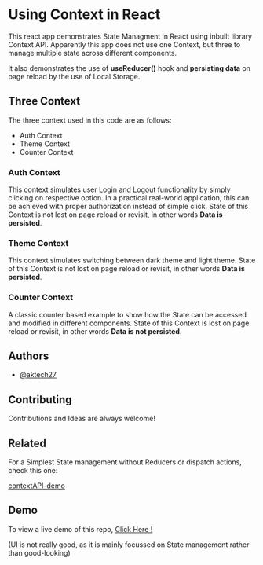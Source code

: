 
# Using Context in React

This react app demonstrates State Managment in React using inbuilt library Context API. Apparently this app does not use one Context, but three to manage multiple state across different components.

It also demonstrates the use of **useReducer()** hook and **persisting data** on page reload by the use of Local Storage. 
## Three Context

The three context used in this code are as follows:

- Auth Context
- Theme Context
- Counter Context

### Auth Context

This context simulates user Login and Logout functionality by simply clicking on respective option. In a practical real-world application, this can be achieved with proper authorization instead of simple click.
State of this Context is not lost on page reload or revisit, in other words **Data is persisted**.  

### Theme Context

This context simulates switching between dark theme and light theme.
State of this Context is not lost on page reload or revisit, in other words **Data is persisted**.

### Counter Context

A classic counter based example to show how the State can be accessed and modified in different components. State of this Context is lost on page reload or revisit, in other words **Data is  not persisted**.

## Authors

- [@aktech27](https://github.com/aktech27/)


## Contributing

Contributions and Ideas are always welcome!


## Related

For a Simplest State management without Reducers or dispatch actions, check this one:

[contextAPI-demo](https://github.com/aktech27/contextAPI-demo) 


## Demo

To view a live demo of this repo, [Click Here !](https://aktech27.github.io/react-context-demo/) 

(UI is not really good, as it is mainly focussed on State management rather than good-looking)
